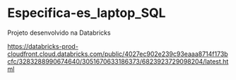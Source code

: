 # Especifica-es_laptop_SQL
Projeto desenvolvido na Databricks

https://databricks-prod-cloudfront.cloud.databricks.com/public/4027ec902e239c93eaaa8714f173bcfc/3283288990674640/3051670633186373/6823923729098204/latest.html
